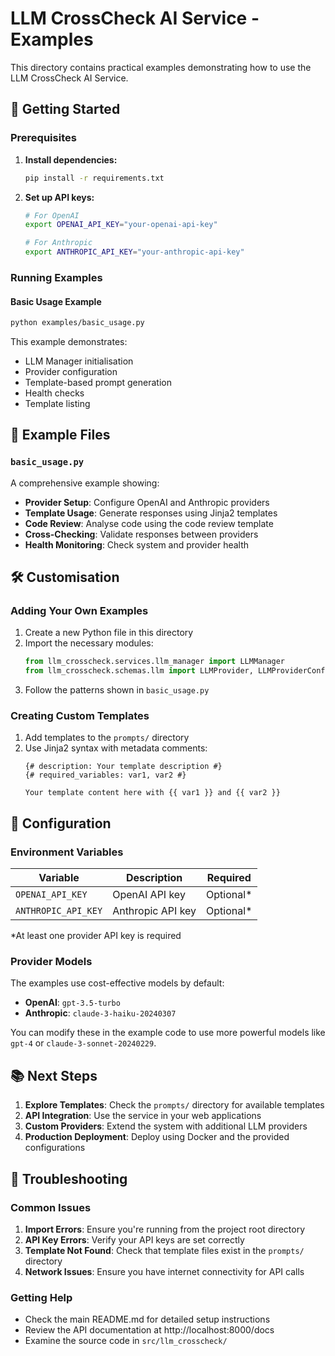 # LLM CrossCheck AI Service - Examples

This directory contains practical examples demonstrating how to use the LLM CrossCheck AI Service.

## 🚀 Getting Started

### Prerequisites

1. **Install dependencies:**
   ```bash
   pip install -r requirements.txt
   ```

2. **Set up API keys:**
   ```bash
   # For OpenAI
   export OPENAI_API_KEY="your-openai-api-key"
   
   # For Anthropic
   export ANTHROPIC_API_KEY="your-anthropic-api-key"
   ```

### Running Examples

#### Basic Usage Example
```bash
python examples/basic_usage.py
```

This example demonstrates:
- LLM Manager initialisation
- Provider configuration
- Template-based prompt generation
- Health checks
- Template listing

## 📝 Example Files

### `basic_usage.py`
A comprehensive example showing:
- **Provider Setup**: Configure OpenAI and Anthropic providers
- **Template Usage**: Generate responses using Jinja2 templates
- **Code Review**: Analyse code using the code review template
- **Cross-Checking**: Validate responses between providers
- **Health Monitoring**: Check system and provider health

## 🛠️ Customisation

### Adding Your Own Examples

1. Create a new Python file in this directory
2. Import the necessary modules:
   ```python
   from llm_crosscheck.services.llm_manager import LLMManager
   from llm_crosscheck.schemas.llm import LLMProvider, LLMProviderConfig
   ```
3. Follow the patterns shown in `basic_usage.py`

### Creating Custom Templates

1. Add templates to the `prompts/` directory
2. Use Jinja2 syntax with metadata comments:
   ```jinja2
   {# description: Your template description #}
   {# required_variables: var1, var2 #}
   
   Your template content here with {{ var1 }} and {{ var2 }}
   ```

## 🔧 Configuration

### Environment Variables

| Variable | Description | Required |
|----------|-------------|----------|
| `OPENAI_API_KEY` | OpenAI API key | Optional* |
| `ANTHROPIC_API_KEY` | Anthropic API key | Optional* |

*At least one provider API key is required

### Provider Models

The examples use cost-effective models by default:
- **OpenAI**: `gpt-3.5-turbo`
- **Anthropic**: `claude-3-haiku-20240307`

You can modify these in the example code to use more powerful models like `gpt-4` or `claude-3-sonnet-20240229`.

## 📚 Next Steps

1. **Explore Templates**: Check the `prompts/` directory for available templates
2. **API Integration**: Use the service in your web applications
3. **Custom Providers**: Extend the system with additional LLM providers
4. **Production Deployment**: Deploy using Docker and the provided configurations

## 🐛 Troubleshooting

### Common Issues

1. **Import Errors**: Ensure you're running from the project root directory
2. **API Key Errors**: Verify your API keys are set correctly
3. **Template Not Found**: Check that template files exist in the `prompts/` directory
4. **Network Issues**: Ensure you have internet connectivity for API calls

### Getting Help

- Check the main README.md for detailed setup instructions
- Review the API documentation at http://localhost:8000/docs
- Examine the source code in `src/llm_crosscheck/` 